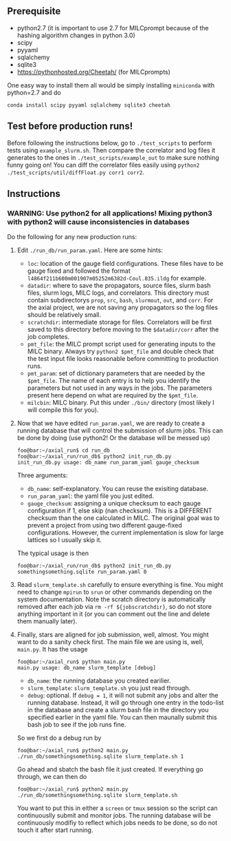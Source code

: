 ## Prerequisite
- python2.7 (it is important to use 2.7 for MILCprompt because of the hashing algorithm changes in python 3.0)
- scipy
- pyyaml
- sqlalchemy
- sqlite3
- https://pythonhosted.org/Cheetah/ (for MILCprompts)

One easy way to install them all would be simply installing `miniconda` with python=2.7 and do
```
conda install scipy pyyaml sqlalchemy sqlite3 cheetah
```

## Test before production runs!
Before following the instructions below, go to ```./test_scripts``` to perform tests using ```example_slurm.sh```. Then compare the correlator and log files it generates to the ones in ```./test_scripts/example_out``` to make sure nothing funny going on! You can diff the correlator files easily using ```python2 ./test_scripts/util/diffFloat.py corr1 corr2```. 


## Instructions
### WARNING: Use python2 for all applications! Mixing python3 with python2 will cause inconsistencies in databases ###


Do the following for any new production runs:

1. Edit `./run_db/run_param.yaml`. Here are some hints:
   * `loc`: location of the gauge field configurations. These files have to be gauge fixed and followed the format `l4864f211b600m001907m05252m6382d-Coul.835.ildg` for example.
   * `datadir`: where to save the propagators, source files, slurm bash files, slurm logs, MILC logs, and correlators. This directory must contain subdirectorys `prop`, `src`, `bash`, `slurmout`, `out`, and `corr`. For the axial project, we are not saving any propagators so the log files should be relatively small. 
   * `scratchdir`: intermediate storage for files. Correlators will be first saved to this directory before moving to the `$datadir/corr` after the job completes.
   * `pmt_file`: the MILC prompt script used for generating inputs to the MILC binary. Always try `python2 $pmt_file` and double check that the test input file looks reasonable before committing to production runs.
   * `pmt_param`: set of dictionary parameters that are needed by the `$pmt_file`. The name of each entry is to help you identify the parameters but not used in any ways in the jobs. The parameters present here depend on what are required by the `$pmt_file`.
   * `milcbin`: MILC binary. Put this under `./bin/` directory (most likely I will compile this for you).

2. Now that we have edited `run_param.yaml`, we are ready to create a running database that will control the submission of slurm jobs. This can be done by doing (use python2! Or the database will be messed up)

    ```console
    foo@bar:~/axial_run$ cd run_db
    foo@bar:~/axial_run/run_db$ python2 init_run_db.py
    init_run_db.py usage: db_name run_param_yaml gauge_checksum
    ```

      Three arguments:
      * `db_name`: self-explanatory. You can reuse the exisiting database.
      * `run_param_yaml`: the yaml file you just edited.
      * `gauge_checksum`: assigning a unique checksum to each gauge configuration if 1, else skip (nan checksum). This is a DIFFERENT checksum than the one calculated in MILC. The original goal was to prevent a project from using two different gauge-fixed configurations. However, the current implementation is slow for large lattices so I usually skip it.
      
      The typical usage is then
    ```console
    foo@bar:~/axial_run/run_db$ python2 init_run_db.py somethingsomething.sqlite run_param.yaml 0
    ```

3. Read `slurm_template.sh` carefully to ensure everything is fine. You might need to change `mpirun` to `srun` or other commands depending on the system documentation. Note the scratch directory is automatically removed after each job via `rm -rf ${jobscratchdir}`, so do not store anything important in it (or you can comment out the line and delete them manually later).

4. Finally, stars are aligned for job submission, well, almost. You might want to do a sanity check first. The main file we are using is, well, `main.py`. It has the usage
 
    ```console
    foo@bar:~/axial_run$ python main.py
    main.py usage: db_name slurm_template [debug]
    ```
      * `db_name`: the running database you created earilier. 
      * `slurm_template`: `slurm_template.sh` you just read through.
      * `debug`: optional. If `debug = 1`, it will not submit any jobs and alter the running database. Instead, it will go through one entry in the todo-list in the database and create a slurm bash file in the directory you specified earlier in the yaml file. You can then maunally submit this bash job to see if the job runs fine. 
      
      So we first do a debug run by 
    ```console
    foo@bar:~/axial_run$ python2 main.py ./run_db/somethingsomething.sqlite slurm_template.sh 1
    ```
      
      Go ahead and sbatch the bash file it just created. If everything go through, we can then do 
    ```console
    foo@bar:~/axial_run$ python2 main.py ./run_db/somethingsomething.sqlite slurm_template.sh
    ```
     You want to put this in either a `screen` or `tmux` session so the script can continuouslly submit and monitor jobs. The running database will be continuously modifiy to reflect which jobs needs to be done, so do not touch it after start running. 
    

